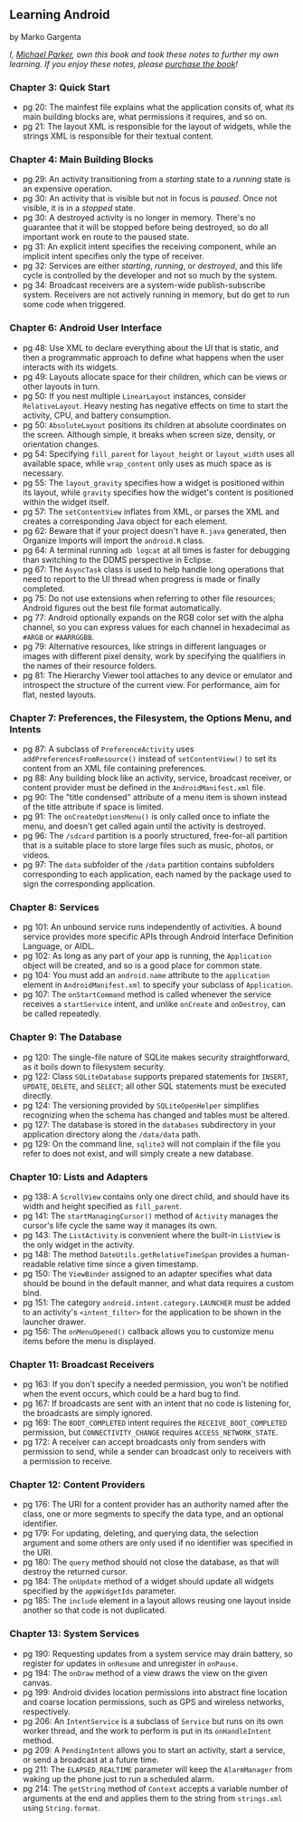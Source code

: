 ## Learning Android

by Marko Gargenta

*I, [Michael Parker](http://omgitsmgp.com/), own this book and took these notes to further my own learning. If you enjoy these notes, please [purchase the book](http://www.amazon.com/Learning-Android-Marko-Gargenta/dp/1449390501)!*

### Chapter 3: Quick Start
* pg 20: The mainfest file explains what the application consits of, what its main building blocks are, what permissions it requires, and so on.
* pg 21: The layout XML is responsible for the layout of widgets, while the strings XML is responsible for their textual content.

### Chapter 4: Main Building Blocks
* pg 29: An activity transitioning from a _starting_ state to a _running_ state is an expensive operation.
* pg 30: An activity that is visible but not in focus is _paused_. Once not visible, it is in a _stopped_ state.
* pg 30: A destroyed activity is no longer in memory. There's no guarantee that it will be stopped before being destroyed, so do all important work en route to the paused state.
* pg 31: An explicit intent specifies the receiving component, while an implicit intent specifies only the type of receiver.
* pg 32: Services are either _starting_, _running_, or _destroyed_, and this life cycle is controlled by the developer and not so much by the system.
* pg 34: Broadcast receivers are a system-wide publish-subscribe system. Receivers are not actively running in memory, but do get to run some code when triggered.

### Chapter 6: Android User Interface
* pg 48: Use XML to declare everything about the UI that is static, and then a programmatic approach to define what happens when the user interacts with its widgets.
* pg 49: Layouts allocate space for their children, which can be views or other layouts in turn.
* pg 50: If you nest multiple `LinearLayout` instances, consider `RelativeLayout`. Heavy nesting has negative effects on time to start the activity, CPU, and battery consumption.
* pg 50: `AbsoluteLayout` positions its children at absolute coordinates on the screen. Although simple, it breaks when screen size, density, or orientation changes.
* pg 54: Specifying `fill_parent` for `layout_height` or `layout_width` uses all available space, while `wrap_content` only uses as much space as is necessary.
* pg 55: The `layout_gravity` specifies how a widget is positioned within its layout, while `gravity` specifies how the widget's content is positioned within the widget itself.
* pg 57: The `setContentView` inflates from XML, or parses the XML and creates a corresponding Java object for each element.
* pg 62: Beware that if your project doesn't have `R.java` generated, then Organize Imports will import the `android.R` class.
* pg 64: A terminal running `adb logcat` at all times is faster for debugging than switching to the DDMS perspective in Eclipse.
* pg 67: The `AsyncTask` class is used to help handle long operations that need to report to the UI thread when progress is made or finally completed.
* pg 75: Do not use extensions when referring to other file resources; Android figures out the best file format automatically.
* pg 77: Android optionally expands on the RGB color set with the alpha channel, so you can express values for each channel in hexadecimal as `#ARGB` or `#AARRGGBB`.
* pg 79: Alternative resources, like strings in different languages or images with different pixel density, work by specifying the qualifiers in the names of their resource folders.
* pg 81: The Hierarchy Viewer tool attaches to any device or emulator and introspect the structure of the current view. For performance, aim for flat, nested layouts.

### Chapter 7: Preferences, the Filesystem, the Options Menu, and Intents
* pg 87: A subclass of `PreferenceActivity` uses `addPreferencesFromResource()` instead of `setContentView()` to set its content from an XML file containing preferences.
* pg 88: Any building block like an activity, service, broadcast receiver, or content provider must be defined in the `AndroidManifest.xml` file.
* pg 90: The "title condensed" attribute of a menu item is shown instead of the title attribute if space is limited.
* pg 91: The `onCreateOptionsMenu()` is only called once to inflate the menu, and doesn't get called again until the activity is destroyed.
* pg 96: The `/sdcard` partition is a poorly structured, free-for-all partition that is a suitable place to store large files such as music, photos, or videos.
* pg 97: The `data` subfolder of the `/data` partition contains subfolders corresponding to each application, each named by the package used to sign the corresponding application.

### Chapter 8: Services
* pg 101: An unbound service runs independently of activities. A bound service provides more specific APIs through Android Interface Definition Language, or AIDL.
* pg 102: As long as any part of your app is running, the `Application` object will be created, and so is a good place for common state.
* pg 104: You must add an `android.name` attribute to the `application` element in `AndroidManifest.xml` to specify your subclass of `Application`.
* pg 107: The `onStartCommand` method is called whenever the service receives a `startService` intent, and unlike `onCreate` and `onDestroy`, can be called repeatedly.

### Chapter 9: The Database
* pg 120: The single-file nature of SQLite makes security straightforward, as it boils down to filesystem security.
* pg 122: Class `SQLiteDatabase` supports prepared statements for `INSERT`, `UPDATE`, `DELETE`, and `SELECT`; all other SQL statements must be executed directly.
* pg 124: The versioning provided by `SQLiteOpenHelper` simplifies recognizing when the schema has changed and tables must be altered.
* pg 127: The database is stored in the `databases` subdirectory in your application directory along the `/data/data` path.
* pg 129: On the command line, `sqlite3` will not complain if the file you refer to does not exist, and will simply create a new database.

### Chapter 10: Lists and Adapters
* pg 138: A `ScrollView` contains only one direct child, and should have its width and height specified as `fill_parent`.
* pg 141: The `startManagingCursor()` method of `Activity` manages the cursor's life cycle the same way it manages its own.
* pg 143: The `ListActivity` is convenient where the built-in `ListView` is the only widget in the activity.
* pg 148: The method `DateUtils.getRelativeTimeSpan` provides a human-readable relative time since a given timestamp.
* pg 150: The `ViewBinder` assigned to an adapter specifies what data should be bound in the default manner, and what data requires a custom bind.
* pg 151: The category `android.intent.category.LAUNCHER` must be added to an activity's `<intent_filter>` for the application to be shown in the launcher drawer.
* pg 156: The `onMenuOpened()` callback allows you to customize menu items before the menu is displayed.

### Chapter 11: Broadcast Receivers
* pg 163: If you don't specify a needed permission, you won't be notified when the event occurs, which could be a hard bug to find.
* pg 167: If broadcasts are sent with an intent that no code is listening for, the broadcasts are simply ignored.
* pg 169: The `BOOT_COMPLETED` intent requires the `RECEIVE_BOOT_COMPLETED` permission, but `CONNECTIVITY_CHANGE` requires `ACCESS_NETWORK_STATE`.
* pg 172: A receiver can accept broadcasts only from senders with permission to send, while a sender can broadcast only to receivers with a permission to receive.

### Chapter 12: Content Providers
* pg 176: The URI for a content provider has an authority named after the class, one or more segments to specify the data type, and an optional identifier.
* pg 179: For updating, deleting, and querying data, the selection argument and some others are only used if no identifier was specified in the URI.
* pg 180: The `query` method should not close the database, as that will destroy the returned cursor.
* pg 184: The `onUpdate` method of a widget should update all widgets specified by the `appWidgetIds` parameter.
* pg 185: The `include` element in a layout allows reusing one layout inside another so that code is not duplicated.

### Chapter 13: System Services
* pg 190: Requesting updates from a system service may drain battery, so register for updates in `onResume` and unregister in `onPause`.
* pg 194: The `onDraw` method of a view draws the view on the given canvas.
* pg 199: Android divides location permissions into abstract fine location and coarse location permissions, such as GPS and wireless networks, respectively.
* pg 206: An `IntentService` is a subclass of `Service` but runs on its own worker thread, and the work to perform is put in its `onHandleIntent` method.
* pg 209: A `PendingIntent` allows you to start an activity, start a service, or send a broadcast at a future time.
* pg 211: The `ELAPSED_REALTIME` parameter will keep the `AlarmManager` from waking up the phone just to run a scheduled alarm.
* pg 214: The `getString` method of `Context` accepts a variable number of arguments at the end and applies them to the string from `strings.xml` using `String.format`.

